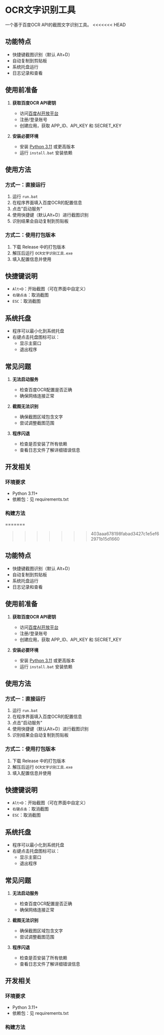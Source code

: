 # OCR文字识别工具

一个基于百度OCR API的截图文字识别工具。
<<<<<<< HEAD

## 功能特点

- 快捷键截图识别（默认 Alt+D）
- 自动复制到剪贴板
- 系统托盘运行
- 日志记录和查看

## 使用前准备

1. **获取百度OCR API密钥**
   - 访问[百度AI开放平台](https://console.bce.baidu.com/ai/)
   - 注册/登录账号
   - 创建应用，获取 APP_ID、API_KEY 和 SECRET_KEY

2. **安装必要环境**
   - 安装 [Python 3.11](https://www.python.org/downloads/) 或更高版本
   - 运行 `install.bat` 安装依赖

## 使用方法

### 方式一：直接运行

1. 运行 `run.bat`
2. 在程序界面填入百度OCR的配置信息
3. 点击"启动服务"
4. 使用快捷键（默认Alt+D）进行截图识别
5. 识别结果会自动复制到剪贴板

### 方式二：使用打包版本

1. 下载 Release 中的打包版本
2. 解压后运行 `OCR文字识别工具.exe`
3. 填入配置信息并使用

## 快捷键说明

- `Alt+D`：开始截图（可在界面中自定义）
- `右键点击`：取消截图
- `ESC`：取消截图

## 系统托盘

- 程序可以最小化到系统托盘
- 右键点击托盘图标可以：
  - 显示主窗口
  - 退出程序

## 常见问题

1. **无法启动服务**
   - 检查百度OCR配置是否正确
   - 确保网络连接正常

2. **截图无法识别**
   - 确保截图区域包含文字
   - 尝试调整截图范围

3. **程序闪退**
   - 检查是否安装了所有依赖
   - 查看日志文件了解详细错误信息

## 开发相关

### 环境要求

- Python 3.11+
- 依赖包：见 requirements.txt

### 构建方法
=======
>>>>>>> 403aaa678198fabad3427c1e5ef62971b15d1660

## 功能特点

- 快捷键截图识别（默认 Alt+D）
- 自动复制到剪贴板
- 系统托盘运行
- 日志记录和查看

## 使用前准备

1. **获取百度OCR API密钥**
   - 访问[百度AI开放平台](https://console.bce.baidu.com/ai/)
   - 注册/登录账号
   - 创建应用，获取 APP_ID、API_KEY 和 SECRET_KEY

2. **安装必要环境**
   - 安装 [Python 3.11](https://www.python.org/downloads/) 或更高版本
   - 运行 `install.bat` 安装依赖

## 使用方法

### 方式一：直接运行

1. 运行 `run.bat`
2. 在程序界面填入百度OCR的配置信息
3. 点击"启动服务"
4. 使用快捷键（默认Alt+D）进行截图识别
5. 识别结果会自动复制到剪贴板

### 方式二：使用打包版本

1. 下载 Release 中的打包版本
2. 解压后运行 `OCR文字识别工具.exe`
3. 填入配置信息并使用

## 快捷键说明

- `Alt+D`：开始截图（可在界面中自定义）
- `右键点击`：取消截图
- `ESC`：取消截图

## 系统托盘

- 程序可以最小化到系统托盘
- 右键点击托盘图标可以：
  - 显示主窗口
  - 退出程序

## 常见问题

1. **无法启动服务**
   - 检查百度OCR配置是否正确
   - 确保网络连接正常

2. **截图无法识别**
   - 确保截图区域包含文字
   - 尝试调整截图范围

3. **程序闪退**
   - 检查是否安装了所有依赖
   - 查看日志文件了解详细错误信息

## 开发相关

### 环境要求

- Python 3.11+
- 依赖包：见 requirements.txt

### 构建方法
